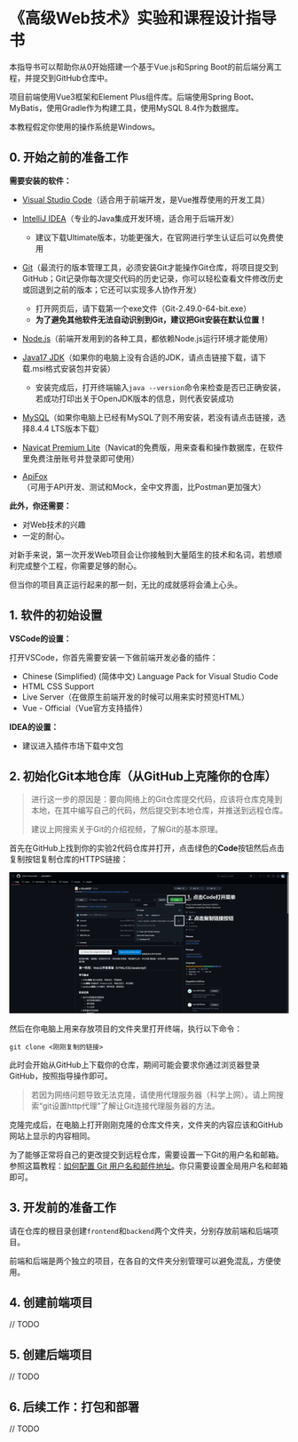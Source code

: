 # 《高级Web技术》实验和课程设计指导书

本指导书可以帮助你从0开始搭建一个基于Vue.js和Spring Boot的前后端分离工程，并提交到GitHub仓库中。

项目前端使用Vue3框架和Element Plus组件库。后端使用Spring Boot、MyBatis，使用Gradle作为构建工具，使用MySQL 8.4作为数据库。

本教程假定你使用的操作系统是Windows。

## 0. 开始之前的准备工作

**需要安装的软件：**

- [Visual Studio Code](https://code.visualstudio.com/)（适合用于前端开发，是Vue推荐使用的开发工具）
- [IntelliJ IDEA](https://www.jetbrains.com/idea/download/?section=windows)（专业的Java集成开发环境，适合用于后端开发）
  - 建议下载Ultimate版本，功能更强大，在官网进行学生认证后可以免费使用
- [Git](https://registry.npmmirror.com/binary.html?path=git-for-windows/v2.49.0.windows.1/)（最流行的版本管理工具，必须安装Git才能操作Git仓库，将项目提交到GitHub；Git记录你每次提交代码的历史记录，你可以轻松查看文件修改历史或回退到之前的版本；它还可以实现多人协作开发）
  - 打开网页后，请下载第一个exe文件（Git-2.49.0-64-bit.exe）
  - **为了避免其他软件无法自动识别到Git，建议把Git安装在默认位置！**
- [Node.js](https://nodejs.org/zh-cn)（前端开发用到的各种工具，都依赖Node.js运行环境才能使用）

- [Java17 JDK](https://www.azul.com/downloads/?version=java-17-lts&os=windows&architecture=x86-64-bit&package=jdk#zulu)（如果你的电脑上没有合适的JDK，请点击链接下载，请下载.msi格式安装包并安装）
  - 安装完成后，打开终端输入`java --version`命令来检查是否已正确安装，若成功打印出关于OpenJDK版本的信息，则代表安装成功
- [MySQL](https://dev.mysql.com/downloads/mysql/)（如果你电脑上已经有MySQL了则不用安装，若没有请点击链接，选择8.4.4 LTS版本下载）
- [Navicat Premium Lite](https://www.navicat.com.cn/products/navicat-premium-lite)（Navicat的免费版，用来查看和操作数据库，在软件里免费注册账号并登录即可使用）
- [ApiFox](https://apifox.com/)（可用于API开发、测试和Mock，全中文界面，比Postman更加强大）

**此外，你还需要：**

- 对Web技术的兴趣
- 一定的耐心。

对新手来说，第一次开发Web项目会让你接触到大量陌生的技术和名词，若想顺利完成整个工程，你需要足够的耐心。

但当你的项目真正运行起来的那一刻，无比的成就感将会涌上心头。

## 1. 软件的初始设置

**VSCode的设置：**

打开VSCode，你首先需要安装一下做前端开发必备的插件：

- Chinese (Simplified) (简体中文) Language Pack for Visual Studio Code
- HTML CSS Support
- Live Server（在做原生前端开发的时候可以用来实时预览HTML）
- Vue - Official（Vue官方支持插件）

**IDEA的设置：**

- 建议进入插件市场下载中文包

## 2. 初始化Git本地仓库（从GitHub上克隆你的仓库）

> 进行这一步的原因是：要向网络上的Git仓库提交代码，应该将仓库克隆到本地，在其中编写自己的代码，然后提交到本地仓库，并推送到远程仓库。
>
> 建议上网搜索关于Git的介绍视频，了解Git的基本原理。

首先在GitHub上找到你的实验2代码仓库并打开，点击绿色的**Code**按钮然后点击复制按钮复制仓库的HTTPS链接：

![image-20250329123303563](./images/image-20250329123303563.png)

然后在你电脑上用来存放项目的文件夹里打开终端，执行以下命令：

````
git clone <刚刚复制的链接>
````

此时会开始从GitHub上下载你的仓库，期间可能会要求你通过浏览器登录GitHub，按照指导操作即可。

> 若因为网络问题导致无法克隆，请使用代理服务器（科学上网）。请上网搜索“git设置http代理”了解让Git连接代理服务器的方法。

克隆完成后，在电脑上打开刚刚克隆的仓库文件夹，文件夹的内容应该和GitHub网站上显示的内容相同。

为了能够正常将自己的更改提交到远程仓库，需要设置一下Git的用户名和邮箱。参照这篇教程：[如何配置 Git 用户名和邮件地址](https://zhuanlan.zhihu.com/p/120862483)。你只需要设置全局用户名和邮箱即可。

## 3. 开发前的准备工作

请在仓库的根目录创建`frontend`和`backend`两个文件夹，分别存放前端和后端项目。

前端和后端是两个独立的项目，在各自的文件夹分别管理可以避免混乱，方便使用。

## 4. 创建前端项目

// TODO

## 5. 创建后端项目

// TODO

## 6. 后续工作：打包和部署

// TODO

